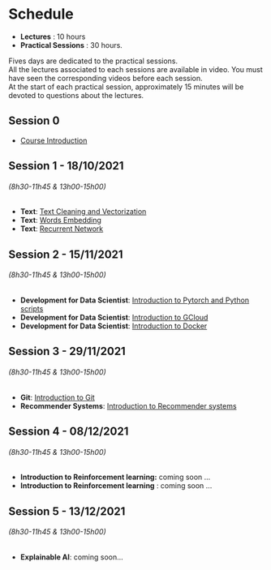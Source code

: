 # Schedule

* **Lectures** : 10 hours
* **Practical Sessions** : 30 hours.

Fives days are dedicated to the practical sessions.  
All the lectures associated to each sessions are available in video.  You must have seen the corresponding videos before each session.  
At the start of each practical session, approximately 15 minutes will be devoted to questions about the lectures.  

<!-- ## Session 0  

*   [Course Introduction](introduction.md) 
*   [Github Reminder](git_intro.md)


## Session 1 - 18/10/2021 

   - **Text**: [Text Cleaning and Vectorization](text1.md)
   - **Text**: [Words Embedding](text2.md)
        
## Session 2 - 08/11/2021 

   - **Text**: [Recurrent Network](text3.md)
   - **Development for Data Scientist**: [Virtual environments, Github Repositories and Scripts](dev.md)

## Session 3 - 15/11/2021 

   - **Development for Data Scientist**: [Introduction to Google Cloud](gcloud.md)  
   - **Development for Data Scientist**: [Introduction to Docker](docker.md)
   
## Session 4 - 29/11/2021  

   * **Introduction to deep Reinforcement learning:** [Q-learning](q_learning.md)

## Session 5 - 13/12/2021

* **Introduction to deep Reinforcement learning** : [Policy Gradient](policy_gradient.md)  
* **Recommendation Systems** [Recommender systems](rec_sys.md)  -->
        

## Session 0  

*   [Course Introduction](introduction.md) 
<!-- *   [Github Reminder](git_intro.md) -->


## Session 1 - 18/10/2021
###### (8h30-11h45 & 13h00-15h00)
   - **Text**: [Text Cleaning and Vectorization](text1.md)
   - **Text**: [Words Embedding](text2.md)
   - **Text**: [Recurrent Network](text3.md)
        
<!-- ## Session 2 - 15/11/2021
###### (8h30-11h45 & 13h00-15h00)

   - **Introduction to Pytorch**: comming soon ...
   - **Development for Data Scientist**: [Virtual environments, Github Repositories and Scripts](dev.md)
   - **Development for Data Scientist**: [Introduction to Google Cloud](gcloud.md)  
   - **Development for Data Scientist**: [Introduction to Docker](docker.md)

## Session 3 - 29/11/2021
###### (8h30-11h45 & 13h00-15h00)
   * **Introduction to Reinforcement learning:** [Q-learning](q_learning.md)
   * **Introduction to Reinforcement learning** : [Policy Gradient](policy_gradient.md)
   
## Session 4 - 08/12/2021
###### (8h30-11h45 & 13h00-15h00)

   * **Recommendation Systems** [Recommender systems](rec_sys.md) 

## Session 5 - 13/12/2021
###### (8h30-11h45 & 13h00-15h00)
   * **Explainable AI**: comming soon... -->

## Session 2 - 15/11/2021
###### (8h30-11h45 & 13h00-15h00)

   - **Development for Data Scientist**: [Introduction to Pytorch and Python scripts](dev.md)
   - **Development for Data Scientist**: [Introduction to GCloud](gcloud.md)
   - **Development for Data Scientist**: [Introduction to Docker](docker.md)

## Session 3 - 29/11/2021
###### (8h30-11h45 & 13h00-15h00)
   
   * **Git**: [Introduction to Git](git_intro.md)
   * **Recommender Systems**: [Introduction to Recommender systems](rec_sys.md)
## Session 4 - 08/12/2021
###### (8h30-11h45 & 13h00-15h00)

   * **Introduction to Reinforcement learning:** coming soon ...
   * **Introduction to Reinforcement learning** : coming soon ...

   

## Session 5 - 13/12/2021
###### (8h30-11h45 & 13h00-15h00)
   * **Explainable AI**: coming soon...